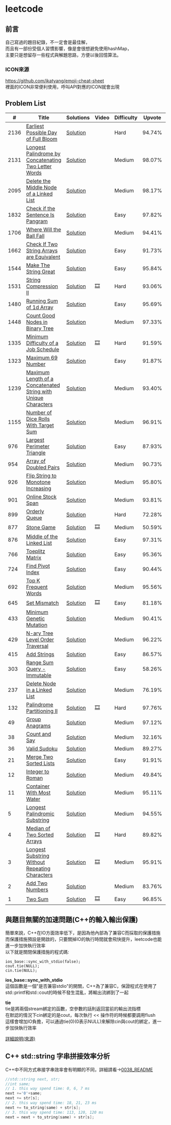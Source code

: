 # leetcode

## 前言

自己寫過的題目紀錄，不一定會是最佳解，<br>
而且有一部份受個人習慣影響，像是會很想避免使用hashMap，<br>
主要只是想留存一些程式與解題思路，方便以後回憶算法。<br>

### ICON來源
https://github.com/ikatyang/emoji-cheat-sheet
<br>裡面的ICON非常便利使用，呼叫API對應的ICON就會出現

## Problem List

|  #  |      Title     |   Solutions   | Video  | Difficulty  | Upvote  | Tag                  
|-----|----------------|---------------|--------|-------------|---------|-------------
|2136|[Earliest Possible Day of Full Bloom](https://leetcode.com/problems/earliest-possible-day-of-full-bloom/)|[Solution](./algorithms/cpp/2136/)||Hard|94.74%|
|2131|[Longest Palindrome by Concatenating Two Letter Words](https://leetcode.com/problems/longest-palindrome-by-concatenating-two-letter-words/)|[Solution](./algorithms/cpp/2131/)||Medium|98.07%|
|2095|[Delete the Middle Node of a Linked List](https://leetcode.com/problems/delete-the-middle-node-of-a-linked-list/)|[Solution](./algorithms/cpp/2095/)||Medium|98.17%|LinkList
|1832|[Check if the Sentence Is Pangram](https://leetcode.com/problems/check-if-the-sentence-is-pangram/)|[Solution](./algorithms/cpp/1832/)||Easy|97.82%|
|1706|[Where Will the Ball Fall](https://leetcode.com/problems/where-will-the-ball-fall/)|[Solution](./algorithms/cpp/1706/)||Medium|94.41%|
|1662|[Check If Two String Arrays are Equivalent](https://leetcode.com/problems/check-if-two-string-arrays-are-equivalent/)|[Solution](./algorithms/cpp/1662/)||Easy|91.73%|
|1544|[Make The String Great](https://leetcode.com/problems/make-the-string-great/description/)|[Solution](./algorithms/cpp/1544/)||Easy|95.84%|
|1531|[String Compression II](https://leetcode.com/problems/string-compression-ii/)|[Solution](./algorithms/cpp/1531/)|[:film_strip:](https://www.youtube.com/watch?v=UIK00l_AiPQ)|Hard|93.06%|DP
|1480|[Running Sum of 1d Array](https://leetcode.com/problems/running-sum-of-1d-array)|[Solution](./algorithms/cpp/1480/)||Easy|95.69%|
|1448|[Count Good Nodes in Binary Tree](https://leetcode.com/problems/count-good-nodes-in-binary-tree/)|[Solution](./algorithms/cpp/1448/)||Medium|97.33%|Tree
|1335|[Minimum Difficulty of a Job Schedule](https://leetcode.com/problems/minimum-difficulty-of-a-job-schedule/)|[Solution](./algorithms/cpp/1335/)|[:film_strip:](https://www.youtube.com/watch?v=eRBpfoWujQM)|Hard|91.59%|DP
|1323|[Maximum 69 Number](https://leetcode.com/problems/maximum-69-number/)|[Solution](./algorithms/cpp/1323/)||Easy|91.87%|
|1239|[Maximum Length of a Concatenated String with Unique Characters](https://leetcode.com/problems/maximum-length-of-a-concatenated-string-with-unique-characters/)|[Solution](./algorithms/cpp/1239/)||Medium|93.40%|DFS
|1155|[Number of Dice Rolls With Target Sum](https://leetcode.com/problems/number-of-dice-rolls-with-target-sum/)|[Solution](./algorithms/cpp/1155/)||Medium|96.91%|DP
|976|[Largest Perimeter Triangle](https://leetcode.com/problems/largest-perimeter-triangle/)|[Solution](./algorithms/cpp/0976/)||Easy|87.93%|
|954|[Array of Doubled Pairs](https://leetcode.com/problems/array-of-doubled-pairs/)|[Solution](./algorithms/cpp/0954/)||Medium|90.73%|HashMap
|926|[Flip String to Monotone Increasing](https://leetcode.com/problems/flip-string-to-monotone-increasing/)|[Solution](./algorithms/cpp/0926/)||Medium|95.80%|DP
|901|[Online Stock Span](https://leetcode.com/problems/online-stock-span/description/)|[Solution](./algorithms/cpp/0901/)||Medium|93.81%|Stack
|899|[Orderly Queue](https://leetcode.com/problems/orderly-queue/)|[Solution](./algorithms/cpp/0899/)||Hard|72.28%|
|877|[Stone Game](https://leetcode.com/problems/stone-game/)|[Solution](./algorithms/cpp/0877/)|[:film_strip:](https://www.youtube.com/watch?v=WxpIHvsu1RI)|Medium|50.59%|DP
|876|[Middle of the Linked List](https://leetcode.com/problems/middle-of-the-linked-list/)|[Solution](./algorithms/cpp/0876/)||Easy|97.31%|LinkList
|766|[Toeplitz Matrix](https://leetcode.com/problems/toeplitz-matrix/)|[Solution](./algorithms/cpp/0766/)||Easy|95.36%|
|724|[Find Pivot Index](https://leetcode.com/problems/find-pivot-index/)|[Solution](./algorithms/cpp/0724/)||Easy|90.44%|Integral Image
|692|[Top K Frequent Words](https://leetcode.com/problems/top-k-frequent-words/)|[Solution](./algorithms/cpp/0692/)||Medium|95.56%|HashMap
|645|[Set Mismatch](https://leetcode.com/problems/set-mismatch/)|[Solution](./algorithms/cpp/0645/)|[:film_strip:](https://www.youtube.com/watch?v=AK6hOsLqn1I)|Easy|81.18%|
|433|[Minimum Genetic Mutation](https://leetcode.com/problems/minimum-genetic-mutation/)|[Solution](./algorithms/cpp/0433/)||Medium|90.41%|BFS
|429|[N-ary Tree Level Order Traversal](https://leetcode.com/problems/n-ary-tree-level-order-traversal/)|[Solution](./algorithms/cpp/0429/)||Medium|96.22%|Tree
|415|[Add Strings](https://leetcode.com/problems/add-strings/)|[Solution](./algorithms/cpp/0415/)||Easy|86.57%|
|303|[Range Sum Query - Immutable](https://leetcode.com/problems/range-sum-query-immutable/)|[Solution](./algorithms/cpp/0303/)||Easy|58.26%|Integral Image
|237|[Delete Node in a Linked List](https://leetcode.com/problems/delete-node-in-a-linked-list/)|[Solution](./algorithms/cpp/0237/)||Medium|76.19%|LinkList
|132|[Palindrome Partitioning II](https://leetcode.com/problems/palindrome-partitioning-ii/)|[Solution](./algorithms/cpp/0132/)|[:film_strip:](https://www.youtube.com/watch?v=lDYIvtBVmgo)|Hard|97.76%|DP
|49|[Group Anagrams](https://leetcode.com/problems/group-anagrams/)|[Solution](./algorithms/cpp/0049/)||Medium|97.12%|
|38|[Count and Say](https://leetcode.com/problems/count-and-say/)|[Solution](./algorithms/cpp/0038/)||Medium|32.16%|
|36|[Valid Sudoku](https://leetcode.com/problems/valid-sudoku/)|[Solution](./algorithms/cpp/0036/)||Medium|89.27%|
|21|[Merge Two Sorted Lists](https://leetcode.com/problems/merge-two-sorted-lists/)|[Solution](./algorithms/cpp/0021/)||Easy|91.91%|LinkList
|12|[Integer to Roman](https://leetcode.com/problems/integer-to-roman/)|[Solution](./algorithms/cpp/0012/)||Medium|49.84%|
|11|[Container With Most Water](https://leetcode.com/problems/container-with-most-water/)|[Solution](./algorithms/cpp/0011/)||Medium|95.11%|
|5|[Longest Palindromic Substring](https://leetcode.com/problems/longest-palindromic-substring/)|[Solution](./algorithms/cpp/0005/)||Medium|94.55%|DP
|4|[Median of Two Sorted Arrays](https://leetcode.com/problems/median-of-two-sorted-arrays/)|[Solution](./algorithms/cpp/0004/)|[:film_strip:](https://www.youtube.com/watch?v=LPFhl65R7ww)|Hard|89.82%|Divide and Conquer
|3|[Longest Substring Without Repeating Characters](https://leetcode.com/problems/longest-substring-without-repeating-characters/)|[Solution](./algorithms/cpp/0003/)|[:film_strip:](https://www.youtube.com/watch?v=3IETreEybaA)|Medium|95.91%|HashMap, Sliding Window
|2|[Add Two Numbers](https://leetcode.com/problems/add-two-numbers/)|[Solution](./algorithms/cpp/0002/)||Medium|83.76%|LinkList
|1|[Two Sum](https://leetcode.com/problems/two-sum/)|[Solution](./algorithms/cpp/0001/)|[:film_strip:](https://www.youtube.com/watch?v=kPXOr6pW8KM)|Easy|96.85%|HashMap

## 與題目無關的加速問題(C++的輸入輸出保護)

簡單來說，C++在IO方面效率低下，是因為他內部為了兼容C而採取的保護措施<br>
而保護措施預設是開啟的，只要關掉IO的執行時間就會飛快提升，leetcode也能進一步加快執行效率<br>
以下就是關閉保護措施的程式碼:<br>

```
ios_base::sync_with_stdio(false);
cout.tie(NULL);
cin.tie(NULL);
```

**ios_base::sync_with_stdio**<br>
這個函數是一個"是否兼容stdio"的開關，C++為了兼容C，保證程式在使用了std::printf和std::cout的時候不發生混亂，將輸出流綁到了一起<br>

**tie**<br>
tie是將兩個stream綁定的函數，空參數的話則返回當前的輸出流指標<br>
在默認的情況下cin綁定的是cout，每次執行 << 操作符的時候都要調用flush<br>
這樣會增加IO負擔，可以通過tie(0)(0表示NULL)來解除cin與cout的綁定，進一步加快執行效率<br>

[詳細說明(來源)](https://www.hankcs.com/program/cpp/cin-tie-with-sync_with_stdio-acceleration-input-and-output.html)


## C++ std::string 字串拼接效率分析

C++中不同方式串接字串效率會有明顯的不同，詳細請看->[0038_README](./algorithms/cpp/0038/README.md)

``` C++
//std::string next, str;
//int same;
// 1. this way spend time: 0, 6, 7 ms
next +='0'+same;
next += str[s];
// 2. this way spend time: 18, 21, 23 ms
next += to_string(same) + str[s];
// 3. this way spend time: 113, 120, 120 ms
next = next + to_string(same) + str[s];
```


